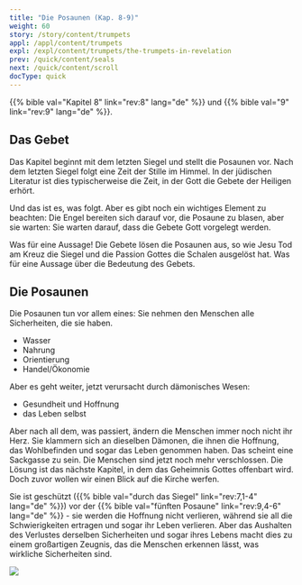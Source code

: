 ```yaml
---
title: "Die Posaunen (Kap. 8-9)"
weight: 60
story: /story/content/trumpets
appl: /appl/content/trumpets
expl: /expl/content/trumpets/the-trumpets-in-revelation
prev: /quick/content/seals
next: /quick/content/scroll
docType: quick
---
```



{{% bible val="Kapitel 8" link="rev:8" lang="de" %}} und {{% bible val="9" link="rev:9" lang="de" %}}.

## Das Gebet

Das Kapitel beginnt mit dem letzten Siegel und stellt die Posaunen vor. Nach dem letzten Siegel folgt eine Zeit der Stille im Himmel. In der jüdischen Literatur ist dies typischerweise die Zeit, in der Gott die Gebete der Heiligen erhört.

Und das ist es, was folgt. Aber es gibt noch ein wichtiges Element zu beachten: Die Engel bereiten sich darauf vor, die Posaune zu blasen, aber sie warten: Sie warten darauf, dass die Gebete Gott vorgelegt werden.

Was für eine Aussage! Die Gebete lösen die Posaunen aus, so wie Jesu Tod am Kreuz die Siegel und die Passion Gottes die Schalen ausgelöst hat. Was für eine Aussage über die Bedeutung des Gebets.

## Die Posaunen

Die Posaunen tun vor allem eines: Sie nehmen den Menschen alle Sicherheiten, die sie haben.
- Wasser
- Nahrung
- Orientierung
- Handel/Ökonomie

Aber es geht weiter, jetzt verursacht durch dämonisches Wesen: 
- Gesundheit und Hoffnung
- das Leben selbst

Aber nach all dem, was passiert, ändern die Menschen immer noch nicht ihr Herz. Sie klammern sich an dieselben Dämonen, die ihnen die Hoffnung, das Wohlbefinden und sogar das Leben genommen haben. Das scheint eine Sackgasse zu sein. Die Menschen sind jetzt noch mehr verschlossen. Die Lösung ist das nächste Kapitel, in dem das Geheimnis Gottes offenbart wird. Doch zuvor wollen wir einen Blick auf die Kirche werfen.

Sie ist geschützt ({{% bible val="durch das Siegel" link="rev:7,1-4" lang="de" %}}) vor der {{% bible val="fünften Posaune" link="rev:9,4-6" lang="de" %}} - sie werden die Hoffnung nicht verlieren, während sie all die Schwierigkeiten ertragen und sogar ihr Leben verlieren. Aber das Aushalten des Verlustes derselben Sicherheiten und sogar ihres Lebens macht dies zu einem großartigen Zeugnis, das die Menschen erkennen lässt, was wirkliche Sicherheiten sind.

![](/images/trumpets_de.jpg)
